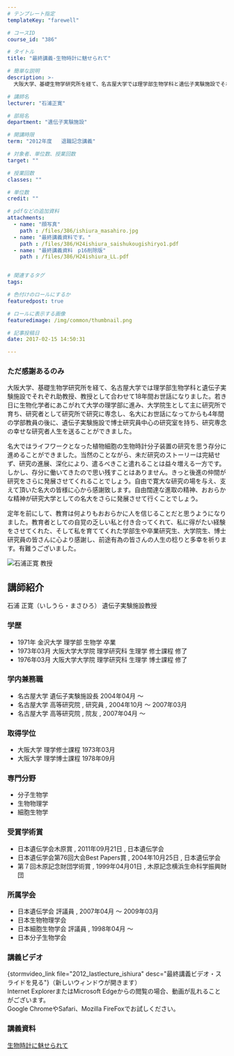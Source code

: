 ```yaml
---
# テンプレート指定
templateKey: "farewell"

# コースID
course_id: "386"

# タイトル
title: "最終講義-生物時計に魅せられて"

# 簡単な説明
description: >-
  大阪大学、基礎生物学研究所を経て、名古屋大学では理学部生物学科と遺伝子実験施設でそれぞれ助教授、教授として合わせて18年間お世話になりました。若き日に生物化学者にあこがれて大学の理学部に進み、大学...

# 講師名
lecturer: "石浦正寛"

# 部局名
department: "遺伝子実験施設"

# 開講時限
term: "2012年度	退職記念講義"

# 対象者、単位数、授業回数
target: ""

# 授業回数
classes: ""

# 単位数
credit: ""

# pdfなどの追加資料
attachments: 
  - name: "顔写真" 
    path : /files/386/ishiura_masahiro.jpg
  - name: "最終講義資料です。" 
    path : /files/386/H24ishiura_saishukougishiryo1.pdf
  - name: "最終講義資料　p16削除版" 
    path : /files/386/H24ishiura_LL.pdf


# 関連するタグ
tags:

# 色付けのロールにするか
featuredpost: true

# ロールに表示する画像
featuredimage: /img/common/thumbnail.png

# 記事投稿日
date: 2017-02-15 14:50:31

---
```

### ただ感謝あるのみ

大阪大学、基礎生物学研究所を経て、名古屋大学では理学部生物学科と遺伝子実験施設でそれぞれ助教授、教授として合わせて18年間お世話になりました。若き日に生物化学者にあこがれて大学の理学部に進み、大学院生として主に研究所で育ち、研究者として研究所で研究に専念し、名大にお世話になってからも4年間の学部教員の後に、遺伝子実験施設で博士研究員中心の研究室を持ち、研究専念の幸せな研究者人生を送ることができました。

名大ではライフワークとなった植物細胞の生物時計分子装置の研究を思う存分に進めることができました。当然のことながら、未だ研究のストーリーは完結せず、研究の進展、深化により、遣るべきこと遣れることは益々増える一方です。 しかし、存分に働いてきたので思い残すことはありません。きっと後進の仲間が研究をさらに発展させてくれることでしょう。自由で寛大な研究の場を与え、支えて頂いた名大の皆様に心から感謝致します。自由闊達な進取の精神、おおらかな精神が研究大学としての名大をさらに発展させて行くことでしょう。

定年を前にして、教育は何よりもおおらかに人を信じることだと思うようになりました。教育者としての自覚の乏しい私と付き合ってくれて、私に得がたい経験をさせてくれた、そして私を育ててくれた学部生や卒業研究生、大学院生、博士研究員の皆さんに心より感謝し、前途有為の皆さんの人生の稔りと多幸を祈ります。有難うございました。

![石浦正寛 教授](/files/386/ishiura_masahiro.jpg) 
## 講師紹介

石浦 正寛（いしうら・まさひろ） 遺伝子実験施設教授 

### 学歴

  * 1971年 金沢大学 理学部 生物学 卒業
  * 1973年03月 大阪大学大学院 理学研究科 生理学 修士課程 修了
  * 1976年03月 大阪大学大学院 理学研究科 生理学 博士課程 修了

### 学内兼務職

  * 名古屋大学 遺伝子実験施設長 2004年04月 〜
  * 名古屋大学 高等研究院 , 研究員 , 2004年10月 〜 2007年03月
  * 名古屋大学 高等研究院 , 院友 , 2007年04月 〜

### 取得学位

  * 大阪大学 理学修士課程 1973年03月
  * 大阪大学 理学博士課程 1978年09月

### 専門分野

  * 分子生物学
  * 生物物理学
  * 細胞生物学

### 受賞学術賞

  * 日本遺伝学会木原賞 , 2011年09月21日 , 日本遺伝学会
  * 日本遺伝学会第76回大会Best Papers賞 , 2004年10月25日 , 日本遺伝学会
  * 第７回木原記念財団学術賞 , 1999年04月01日 , 木原記念横浜生命科学振興財団

### 所属学会

  * 日本遺伝学会 評議員 , 2007年04月 〜 2009年03月
  * 日本生物物理学会
  * 日本細胞生物学会 評議員 , 1998年04月 〜
  * 日本分子生物学会
### 講義ビデオ

{stormvideo_link file="2012_lastlecture_ishiura" desc="最終講義ビデオ・スライドを見る"}（新しいウィンドウが開きます）  
Internet ExplorerまたはMicrosoft Edgeからの閲覧の場合、動画が乱れることがございます。  
Google ChromeやSafari、Mozilla FireFoxでお試しください。 

### 講義資料


[生物時計に魅せられて](/files/386/H24ishiura_LL.pdf) 
